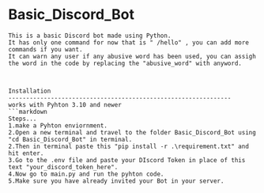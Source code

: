 # Basic_Discord_Bot
```
This is a basic Discord bot made using Python.
It has only one command for now that is " /hello" , you can add more commands if you want.
It can warn any user if any abusive word has been used, you can assigh the word in the code by replacing the "abusive_word" with anyword.



Installation
---------------------------------------------------------------
works with Pyhton 3.10 and newer
```markdown
Steps...
1.make a Pyhton enviornment.
2.Open a new terminal and travel to the folder Basic_Discord_Bot using "cd Basic_Discord_Bot" in terminal.
2.Then in terminal paste this "pip install -r .\requirement.txt" and hit enter.
3.Go to the .env file and paste your DIscord Token in place of this text "your_discord_token_here".
4.Now go to main.py and run the pyhton code.
5.Make sure you have already invited your Bot in your server.


